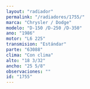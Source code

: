 ```yaml
---
layout: "radiador"
permalink: "/radiadores/1755/"
marca: "Chrysler / Dodge"
modelo: "D-150 /D-250 /D-350"
ano: "1986"
motor: "L6 225"
transmision: "Estándar"
parte: "63088"
clima: "Con clima"
alto: "18 3/32"
ancho: "25 5/8"
observaciones: ""
id: "1755"
---
```



